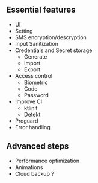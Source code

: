 ## Essential features
- UI
- Setting
- SMS encryption/descryption
- Input Sanitization
- Credentials and Secret storage
  - Generate
  - Import
  - Export
- Access control
  - Biometric
  - Code
  - Password
- Improve CI
  - ktlinit
  - Detekt
- Proguard
- Error handling


## Advanced steps
- Performance optimization
- Animations
- Cloud backup ?